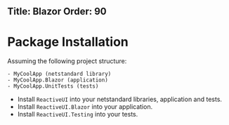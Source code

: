 Title: Blazor
Order: 90
---

# Package Installation

Assuming the following project structure:

```
- MyCoolApp (netstandard library)
- MyCoolApp.Blazor (application)
- MyCoolApp.UnitTests (tests)
```

* Install `ReactiveUI` into your netstandard libraries, application and tests.
* Install `ReactiveUI.Blazor` into your application.
* Install `ReactiveUI.Testing` into your tests.
